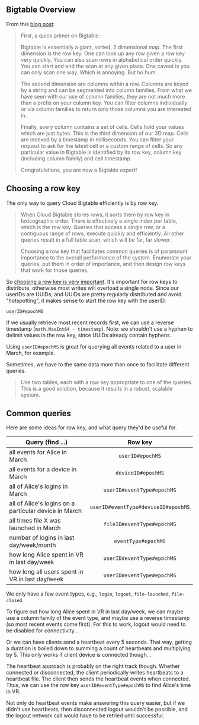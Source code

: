 ## Bigtable Overview
From this [blog post](https://syslog.ravelin.com/the-joy-and-pain-of-using-google-bigtable-4210604c75be):
> First, a quick primer on Bigtable:
>
> Bigtable is essentially a giant, sorted, 3 dimensional map. 
> The first dimension is the row key.
> One can look up any row given a row key very quickly.
> You can also scan rows in alphabetical order quickly.
> You can start and end the scan at any given place.
> One caveat is you can only scan one way. Which is annoying. But ho hum.
>
> The second dimension are columns within a row. 
> Columns are keyed by a string and can be segmented into column families.
> From what we have seen with our use of column families, they are not much more than a prefix on your column key.
> You can filter columns individually or via column families to return only those columns you are interested in.
>
> Finally, every column contains a set of cells.
> Cells hold your values which are just bytes.
> This is the third dimension of our 3D map.
> Cells are indexed by a timestamp in milliseconds.
> You can filter your request to ask for the latest cell or a custom range of cells.
> So any particular value in Bigtable is identified by its row key, column key (including column family) and cell timestamp.
>
> Congratulations, you are now a Bigtable expert!

## Choosing a row key
The only way to query Cloud Bigtable efficiently is by row key.
> When Cloud Bigtable stores rows, it sorts them by row key in lexicographic order. 
> There is effectively a single index per table, which is the row key. 
> Queries that access a single row, or a contiguous range of rows, execute quickly and efficiently. 
> All other queries result in a full table scan, which will be far, far slower.
>
> Choosing a row key that facilitates common queries is of paramount importance to the overall performance of the system. 
> Enumerate your queries, put them in order of importance, and then design row keys that work for those queries.

So [choosing a row key is very important](https://cloud.google.com/bigtable/docs/schema-design#row-keys).
It's important for row keys to distribute, otherwise most writes will overload a single node.
Since our userIDs are UUIDs, and UUIDs are pretty regularly distributed and avoid "hotspotting", it makes sense
to start the row key with the userID.
```
userID#epochMS
```
If we usually retrieve most recent records first, we can use a reverse timestamp (`math.MaxInt64 - timestamp`).
Note: we shouldn't use a hyphen to delimit values in the row key, since UUIDs already contain hyphens.

Using `userID#epochMS` is great for querying all events related to a user in March, for example.

Sometimes, we have to the same data more than once to facilitate different queries.
> Use two tables, each with a row key appropriate to one of the queries.
> This is a good solution, because it results in a robust, scalable system.

## Common queries
Here are some ideas for row key, and what query they'd be useful for.

| Query (find ...)                                      | Row key                             |
| ----------------------------------------------------- |:-----------------------------------:|
| all events for Alice in March                         | `userID#epochMS`                    |
| all events for a device in March                      | `deviceID#epochMS`                  |
| all of Alice's logins in March                        | `userID#eventType#epochMS`          |
| all of Alice's logins on a particular device in March | `userID#eventType#deviceID#epochMS` |
| all times file X was launched in March                | `fileID#eventType#epochMS`          |
| number of logins in last day/week/month               | `eventType#epochMS`                 |
| how long Alice spent in VR in last day/week           | `userID#eventType#epochMS`          |
| how long all users spent in VR in last day/week       | `userID#eventType#epochMS`          |

We only have a few event types, e.g., `login`, `logout`, `file-launched`, `file-closed`.

To figure out how long Alice spent in VR in last day/week, we can maybe use a column family of the event type,
and maybe use a reverse timestamp (so most recent events come first). For this to work, logout would need to be
disabled for connectivity...

Or we can have clients send a heartbeat every 5 seconds. That way, getting a duration is boiled down
to summing a count of heartbeats and multiplying by 5. This only works if client device is connected though...

The heartbeat approach is probably on the right track though.
Whether connected or disconnected, the client periodically writes heartbeats to a heartbeat file.
The client then sends the heartbeat events when connected.
Thus, we can use the row key `userID#eventType#epochMS` to find Alice's time in VR.

Not only do heartbeat events make answering this query easier,
but if we didn't use heartbeats, then disconnected logout wouldn't be possible,
and the logout network call would have to be retried until successful.